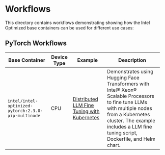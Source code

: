 # Workflows

This directory contains workflows demonstrating showing how the Intel Optimized base containers can be used for
different use cases:

## PyTorch Workflows

| Base Container | Device Type | Example | Description |
|----------------|-------------|---------|-------------|
| `intel/intel-optimized-pytorch:2.3.0-pip-multinode` | CPU | [Distributed LLM Fine Tuning with Kubernetes](charts/huggingface_llm) | Demonstrates using Hugging Face Transformers with Intel® Xeon® Scalable Processors to fine tune LLMs with multiple nodes from a Kubernetes cluster. The example includes a LLM fine tuning script, Dockerfile, and Helm chart. |
